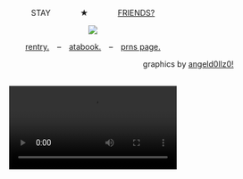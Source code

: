 <p align="center">
  STAY⠀⠀ ⠀ ⠀ ★⠀⠀ ⠀ ⠀ <ins>FRIENDS?</ins>
</p>

<p align="center">
  <img src="https://64.media.tumblr.com/7765e444a3e8864c4b02dc557f796e3d/57d0075b881d8ba5-c3/s540x810/1ff251b9e7d4b181861c8e632bcff1bb2381e2db.pnj"/>
</p>

<p align="center">
  <a href=https://rentry.co/telamcn>rentry.</a> ⠀–⠀ <a href=https://mafioso.atabook.org>atabook.</a> ⠀–⠀ <a href=https://en.pronouns.page/@bluudud>prns page.</a>
</p>

<p align="right">
graphics by <ins>angeld0llz0!</ins>
</p>

<br>

<div align="center">
  <video src="https://github.com/user-attachments/assets/e6e464dd-35b7-49d1-b83d-625961abc9c6" />
<div/>
